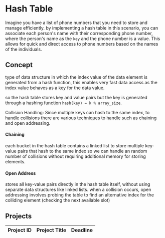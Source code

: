 # Hash Table

Imagine you have a list of phone numbers that you need to store and manage efficiently. by implementing a hash table in this scenario, you can associate each person's name with their corresponding phone number, where the person's name as the `key` and the phone number is a value. This allows for quick and direct access to phone numbers based on the names of the individuals.

## Concept

 type of data structure in which the index value of the data element is generated from a hash function, this enables very fast data access as the index value behaves as a key for the data value.
 
 so the hash table stores key and value pairs but the key is generated through a hashing function `hash(key) = k % array_size`.

Collision Handling: Since multiple keys can hash to the same index,  to handle collisions there are various techniques to handle such as chaining and open addressing.




#### Chaining
 each bucket in the hash table contains a linked list to store multiple key-value pairs that hash to the same index
 so we can handle an random number of collisions without requiring additional memory for storing elements.
 
#### Open Address

stores all key-value pairs directly in the hash table itself, without using separate data structures like linked lists.
when a collision occurs, open addressing involves probing the table to find an alternative index for the colliding element (checking the next available slot)

## Projects
Project ID | Project Title | Deadline |
|:-----|:-----------:|:-------------|


